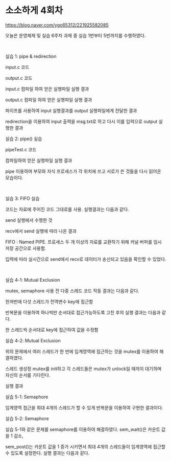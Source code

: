 # 소소하게 4회차

https://blog.naver.com/ygo65312/221925582085

오늘은 운영체제 및 실습 6주차 과제 중 실습 1번부터 5번까지를 수행하였다.

​

실습 1: pipe & redirection


input.c 코드


output.c 코드


input.c 컴파일 하여 얻은 실행파일 실행 결과


output.c 컴파일 하여 얻은 실행파일 실행 결과


파이프를 사용하여 input 실행결과를 output 실행파일에게 전달한 결과


redirection을 이용하여 input 출력을 msg.txt로 하고 다시 이를 입력으로 output 실행한 결과

실습 2: pipe() 실습


pipeTest.c 코드


컴파일하여 얻은 실행파일 실행 결과

pipe 이용하여 부모와 자식 프로세스가 각 위치에 쓰고 서로가 쓴 것들을 다시 읽어온 모습이다.

​

실습 3: FIFO 실습

코드는 자료에 주어진 코드 그대로를 사용. 실행결과는 다음과 같다.


send 실행에서 수행한 것


recv에서 send 실행에 따라 나온 결과

FIFO : Named PIPE. 프로세스 두 개 이상의 자료를 교환하기 위해 커널 버퍼를 임시 저장 공간으로 사용함.

입력에 따라 실시간으로 send에서 recv로 데이터가 송신되고 있음을 확인할 수 있었다.

​

실습 4-1: Mutual Exclusion

mutex, semaphore 사용 전 다중 스레드 코드 작동 결과는 다음과 같다.


한꺼번에 다섯 스레드가 전역변수 key에 접근함

반복문을 이용하여 하나씩만 순서대로 접근가능하도록 고친 후의 실행 결과는 다음과 같다.


한 스레드씩 순서대로 key에 접근하여 값을 수정함

실습 4-2: Mutual Exclusion

위의 문제에서 여러 스레드가 한 번에 임계영역에 접근하는 것을 mutex를 이용하여 해결하였다.

스레드 생성정 mutex를 init하고 각 스레드들은 mutex가 unlock일 때까지 대기하며 자신의 순서를 기다린다.


실행 결과

실습 5-1: Semaphore

임계영역 접근을 최대 4개의 스레드가 할 수 있게 반복문을 이용하여 구현한 결과이다.


실습 5-2: Semaphore

실습 5-1와 같은 문제를 semaphore를 이용하여 해결하였다. sem_wait()은 카운트 값을 1 감소,

sem_post()는 카운트 값을 1 증가 시키면서 최대 4개의 스레드들이 임계영역에 접근할 수 있도록 설정한다. 실행 결과는 다음과 같다.



